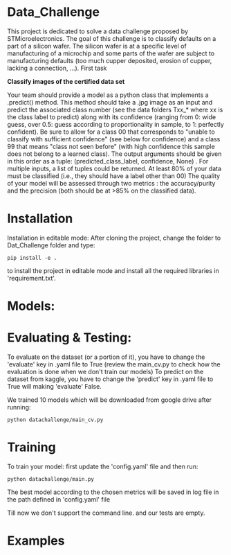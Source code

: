 # Data_Challenge
This project is dedicated to solve a data challenge proposed by STMicroelectronics.
The goal of this challenge is to classify defaults on a part of a silicon wafer. The silicon wafer is at a specific level of manufacturing of a microchip and some parts of the wafer are subject to manufacturing defaults (too much cupper deposited, erosion of cupper, lacking a connection, ...).
First task

**Classify images of the certified data set**

Your team should provide a model as a python class that implements a  .predict()  method. This method should take a .jpg image as an input and predict the associated class number (see the data folders Txx_* where xx is the class label to predict) along with its confidence (ranging from 0: wide guess, over 0.5: guess according to proportionality in sample, to 1: perfectly confident). Be sure to allow for a class 00 that corresponds to "unable to classify with sufficient confidence" (see below for confidence) and a class 99 that means "class not seen before" (with high confidence this sample does not belong to a learned class). The output arguments should be given in this order as a tuple: (predicted_class_label, confidence, None)  .
For multiple inputs, a list of tuples could be returned.
At least 80% of your data must be classified (i.e., they should have a label other than 00)
The quality of your model will be assessed through two metrics : the accuracy/purity and the precision (both should be at >85% on the classified data).

# Installation
Installation in editable mode:
After cloning the project, change the folder to Dat_Challenge folder and type: 

```shell
pip install -e .
```

 to install the project in editable mode and install all the required libraries in 'requirement.txt'.

# Models:

# Evaluating & Testing:

To evaluate on the dataset (or a portion of it), you have to change the 'evaluate' key in .yaml file to True (review the main_cv.py to check how the evaluation is done when we don't train our models)
To predict on the dataset from kaggle, you have to change the 'predict' key in .yaml file to True will making 'evaluate' False.

We trained 10 models which will be downloaded from google drive after running:
```shell
python datachallenge/main_cv.py
```

# Training

To train your model: first update the 'config.yaml' file and then run:

 ```shell
python datachallenge/main.py
```

The best model according to the chosen metrics will be saved in log file in the path defined in 'config.yaml' file 

Till now we don't support the command line. and our tests are empty.


# Examples